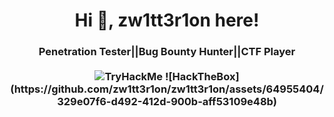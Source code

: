 <h1 align="center">Hi 👋, zw1tt3r1on here!</h1>
<h3 align="center">Penetration Tester||Bug Bounty Hunter||CTF Player<br><br>
  <img src="https://tryhackme-badges.s3.amazonaws.com/zw1tt3r1on.png" alt="TryHackMe">
  ![HackTheBox](https://github.com/zw1tt3r1on/zw1tt3r1on/assets/64955404/329e07f6-d492-412d-900b-aff53109e48b)

<!--
**zw1tt3r1on/zw1tt3r1on** is a ✨ _special_ ✨ repository because its `README.md` (this file) appears on your GitHub profile.

Here are some ideas to get you started:

- 🔭 I’m currently working on ...
- 🌱 I’m currently learning ...
- 👯 I’m looking to collaborate on ...
- 🤔 I’m looking for help with ...
- 💬 Ask me about ...
- 📫 How to reach me: ...
- 😄 Pronouns: ...
- ⚡ Fun fact: ...
-->
